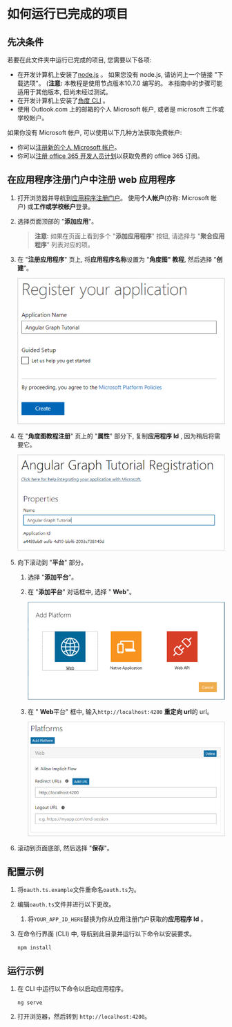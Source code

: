 # <a name="how-to-run-the-completed-project"></a>如何运行已完成的项目

## <a name="prerequisites"></a>先决条件

若要在此文件夹中运行已完成的项目, 您需要以下各项:

- 在开发计算机上安装了[node.js](https://nodejs.org) 。 如果您没有 node.js, 请访问上一个链接 "下载选项"。 (**注意:** 本教程是使用节点版本10.7.0 编写的。 本指南中的步骤可能适用于其他版本, 但尚未经过测试。
- 在开发计算机上安装了[角度 CLI](https://cli.angular.io/) 。
- 使用 Outlook.com 上的邮箱的个人 Microsoft 帐户, 或者是 microsoft 工作或学校帐户。

如果你没有 Microsoft 帐户, 可以使用以下几种方法获取免费帐户:

- 你可以[注册新的个人 Microsoft 帐户](https://signup.live.com/signup?wa=wsignin1.0&rpsnv=12&ct=1454618383&rver=6.4.6456.0&wp=MBI_SSL_SHARED&wreply=https://mail.live.com/default.aspx&id=64855&cbcxt=mai&bk=1454618383&uiflavor=web&uaid=b213a65b4fdc484382b6622b3ecaa547&mkt=E-US&lc=1033&lic=1)。
- 你可以[注册 office 365 开发人员计划](https://developer.microsoft.com/office/dev-program)以获取免费的 office 365 订阅。

## <a name="register-a-web-application-with-the-application-registration-portal"></a>在应用程序注册门户中注册 web 应用程序

1. 打开浏览器并导航到[应用程序注册门户](https://apps.dev.microsoft.com)。 使用**个人帐户**(亦称: Microsoft 帐户) 或**工作或学校帐户**登录。

1. 选择页面顶部的 "**添加应用**"。

    > **注意:** 如果在页面上看到多个 "**添加应用程序**" 按钮, 请选择与 "**聚合应用程序**" 列表对应的项。

1. 在 "**注册应用程序**" 页上, 将**应用程序名称**设置为 "**角度图" 教程**, 然后选择 "**创建**"。

    ![在应用注册门户网站中创建新应用程序的屏幕截图](/tutorial/images/arp-create-app-01.png)

1. 在 "**角度图教程注册**" 页上的 "**属性**" 部分下, 复制**应用程序 Id** , 因为稍后将需要它。

    ![新创建的应用程序 ID 的屏幕截图](/tutorial/images/arp-create-app-02.png)

1. 向下滚动到 "**平台**" 部分。

    1. 选择 "**添加平台**"。
    1. 在 "**添加平台**" 对话框中, 选择 " **Web**"。

        ![为应用程序创建平台的屏幕截图](/tutorial/images/arp-create-app-03.png)

    1. 在 " **Web**平台" 框中, 输入`http://localhost:4200` **重定向 url**的 url。

        ![应用程序新添加的 Web 平台的屏幕截图](/tutorial/images/arp-create-app-04.png)

1. 滚动到页面底部, 然后选择 "**保存**"。

## <a name="configure-the-sample"></a>配置示例

1. 将`oauth.ts.example`文件重命名`oauth.ts`为。
1. 编辑`oauth.ts`文件并进行以下更改。
    1. 将`YOUR_APP_ID_HERE`替换为你从应用注册门户获取的**应用程序 Id** 。
1. 在命令行界面 (CLI) 中, 导航到此目录并运行以下命令以安装要求。

    ```Shell
    npm install
    ```

## <a name="run-the-sample"></a>运行示例

1. 在 CLI 中运行以下命令以启动应用程序。

    ```Shell
    ng serve
    ```

1. 打开浏览器，然后转到 `http://localhost:4200`。